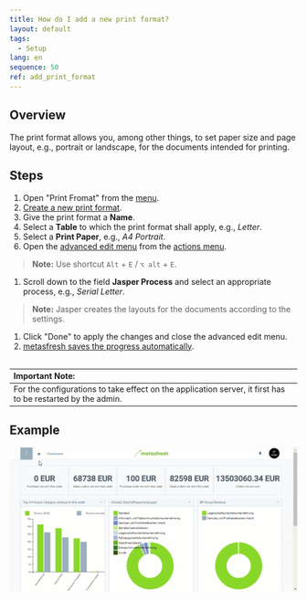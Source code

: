 ```yaml
---
title: How do I add a new print format?
layout: default
tags:
  - Setup
lang: en
sequence: 50
ref: add_print_format
---
```


## Overview
The print format allows you, among other things, to set paper size and page layout, e.g., portrait or landscape, for the documents intended for printing.

## Steps
1. Open "Print Fromat" from the [menu](Menu).
1. [Create a new print format](New_Record_Window).
1. Give the print format a **Name**.
1. Select a **Table** to which the print format shall apply, e.g., *Letter*.
1. Select a **Print Paper**, e.g., *A4 Portrait*.
1. Open the [advanced edit menu](ViewModes) from the [actions menu](StartAction).
 >**Note:** Use shortcut `Alt` + `E` / `⌥ alt` + `E`.

1. Scroll down to the field **Jasper Process** and select an appropriate process, e.g., *Serial Letter*.
 >**Note:** Jasper creates the layouts for the documents according to the settings.

1. Click "Done" to apply the changes and close the advanced edit menu.
1. [metasfresh saves the progress automatically](Saveindicator).
<br><br>

| **Important Note:** |
| :- |
| For the configurations to take effect on the application server, it first has to be restarted by the admin. |

## Example
![](assets/Add_print_format.gif)
